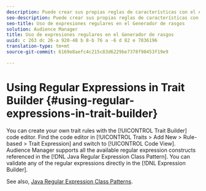 ```yaml
---
description: Puede crear sus propias reglas de características con el editor de código del Generador de rasgos. Busque el editor de código en Características > Agregar nuevo > Basado en reglas > Expresión de rasgos y cambie a Vista de código. Audience Manager admite todas las construcciones de expresiones regulares disponibles en el patrón de clase de expresiones regulares Java. Puede validar cualquiera de las expresiones regulares directamente en el Generador de expresiones.
seo-description: Puede crear sus propias reglas de características con el editor de código del Generador de rasgos. Busque el editor de código en Características > Agregar nuevo > Basado en reglas > Expresión de rasgos y cambie a Vista de código. Audience Manager admite todas las construcciones de expresiones regulares disponibles en el patrón de clase de expresiones regulares Java. Puede validar cualquiera de las expresiones regulares directamente en el Generador de expresiones.
seo-title: Uso de expresiones regulares en el Generador de rasgos
solution: Audience Manager
title: Uso de expresiones regulares en el Generador de rasgos
uuid: c 263 dc 26-a 920-48 b 8-b 76 a -6 d 82 e 7836196
translation-type: tm+mt
source-git-commit: 6169e8aefc4c215c83d6229be7378f90453f19e9

---
```



# Using Regular Expressions in Trait Builder {#using-regular-expressions-in-trait-builder}

You can create your own trait rules with the [!UICONTROL Trait Builder] code editor. Find the code editor in [!UICONTROL Traits > Add New > Rule-based > Trait Expression] and switch to [!UICONTROL Code View]. Audience Manager supports all the available regular expression constructs referenced in the [!DNL Java Regular Expression Class Pattern]. You can validate any of the regular expressions directly in the [!DNL Expression Builder].

See also, [Java Regular Expression Class Patterns](https://docs.oracle.com/javase/7/docs/api/java/util/regex/Pattern.html).